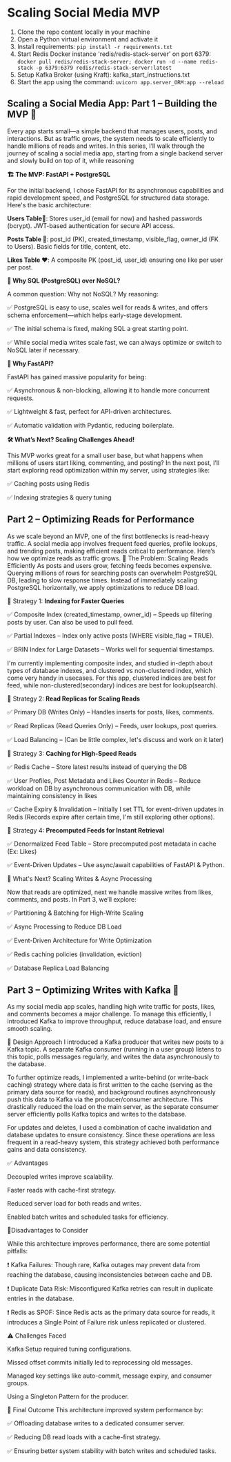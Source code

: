 # Scaling Social Media MVP

1. Clone the repo content locally in your machine
2. Open a Python virtual environment and activate it
3. Install requirements: `pip install -r requirements.txt`
4. Start Redis Docker instance 'redis/redis-stack-server' on port 6379: `docker pull redis/redis-stack-server; docker run -d --name redis-stack -p 6379:6379 redis/redis-stack-server:latest`
5. Setup Kafka Broker (using Kraft): kafka_start_instructions.txt
6. Start the app using the command: `uvicorn app.server_ORM:app --reload`

## Scaling a Social Media App: Part 1 – Building the MVP 🚀

Every app starts small—a simple backend that manages users, posts, and interactions. But as traffic grows, the system needs to scale efficiently to handle millions of reads and writes. In this series, I’ll walk through the journey of scaling a social media app, starting from a single backend server and slowly build on top of it, while reasoning

**🏗️ The MVP: FastAPI + PostgreSQL**

For the initial backend, I chose FastAPI for its asynchronous capabilities and rapid development speed, and PostgreSQL for structured data storage. Here's the basic architecture:

**Users Table🧑**: Stores user_id (email for now) and hashed passwords (bcrypt). JWT-based authentication for secure API access.

**Posts Table 📝**: post_id (PK), created_timestamp, visible_flag, owner_id (FK to Users). Basic fields for title, content, etc.

**Likes Table ❤️**: A composite PK (post_id, user_id) ensuring one like per user per post.


**🔹 Why SQL (PostgreSQL) over NoSQL?**

A common question: Why not NoSQL? My reasoning:

 ✅ PostgreSQL is easy to use, scales well for reads & writes, and offers schema enforcement—which helps early-stage development.

 ✅ The initial schema is fixed, making SQL a great starting point.

 ✅ While social media writes scale fast, we can always optimize or switch to NoSQL later if necessary.

**🔹 Why FastAPI?**

FastAPI has gained massive popularity for being:

 ✅ Asynchronous & non-blocking, allowing it to handle more concurrent requests.

 ✅ Lightweight & fast, perfect for API-driven architectures.

 ✅ Automatic validation with Pydantic, reducing boilerplate.

**🛠️ What’s Next? Scaling Challenges Ahead!**

This MVP works great for a small user base, but what happens when millions of users start liking, commenting, and posting? In the next post, I’ll start exploring read optimization within my server, using strategies like:

 ✅ Caching posts using Redis

 ✅ Indexing strategies & query tuning

## Part 2 – Optimizing Reads for Performance
As we scale beyond an MVP, one of the first bottlenecks is read-heavy traffic. A social media app involves frequent feed queries, profile lookups, and trending posts, making efficient reads critical to performance. Here’s how we optimize reads as traffic grows.
🔹 The Problem: Scaling Reads Efficiently
As posts and users grow, fetching feeds becomes expensive. Querying millions of rows for searching posts can overwhelm PostgreSQL DB, leading to slow response times. Instead of immediately scaling PostgreSQL horizontally, we apply optimizations to reduce DB load.

📌 Strategy 1: **Indexing for Faster Queries**

✅ Composite Index (created_timestamp, owner_id) – Speeds up filtering posts by user. Can also be used to pull feed. 

✅ Partial Indexes – Index only active posts (WHERE visible_flag = TRUE). 

✅ BRIN Index for Large Datasets – Works well for sequential timestamps.

I'm currently implementing composite index, and studied in-depth about types of database indexes, and clustered vs non-clustered index, which come very handy in usecases. For this app, clustered indices are best for feed, while non-clustered(secondary) indices are best for lookup(search). 

📌 Strategy 2: **Read Replicas for Scaling Reads**

✅ Primary DB (Writes Only) – Handles inserts for posts, likes, comments. 

✅ Read Replicas (Read Queries Only) – Feeds, user lookups, post queries.

✅ Load Balancing – (Can be little complex, let's discuss and work on it later)

📌 Strategy 3: **Caching for High-Speed Reads**

✅ Redis Cache – Store latest results instead of querying the DB 

✅ User Profiles, Post Metadata and Likes Counter in Redis – Reduce workload on DB by asynchronous communication with DB, while maintaining consistency in likes 

✅ Cache Expiry & Invalidation – Initially I set TTL for event-driven updates in Redis (Records expire after certain time, I'm still exploring other options). 

📌 Strategy 4: **Precomputed Feeds for Instant Retrieval**

✅ Denormalized Feed Table – Store precomputed post metadata in cache (Ex: Likes) 

✅ Event-Driven Updates – Use async/await capabilities of FastAPI & Python.

🚀 What's Next? Scaling Writes & Async Processing

Now that reads are optimized, next we handle massive writes from likes, comments, and posts. In Part 3, we’ll explore:

✅ Partitioning & Batching for High-Write Scaling 

✅ Async Processing to Reduce DB Load 

✅ Event-Driven Architecture for Write Optimization 

✅ Redis caching policies (invalidation, eviction) 

✅ Database Replica Load Balancing

## Part 3 – Optimizing Writes with Kafka 🚀

As my social media app scales, handling high write traffic for posts, likes, and comments becomes a major challenge. To manage this efficiently, I introduced Kafka to improve throughput, reduce database load, and ensure smooth scaling.

🔹 Design Approach
I introduced a Kafka producer that writes new posts to a Kafka topic. A separate Kafka consumer (running in a user group) listens to this topic, polls messages regularly, and writes the data asynchronously to the database.

To further optimize reads, I implemented a write-behind (or write-back caching) strategy where data is first written to the cache (serving as the primary data source for reads), and background routines asynchronously push this data to Kafka via the producer/consumer architecture. This drastically reduced the load on the main server, as the separate consumer server efficiently polls Kafka topics and writes to the database.

For updates and deletes, I used a combination of cache invalidation and database updates to ensure consistency. Since these operations are less frequent in a read-heavy system, this strategy achieved both performance gains and data consistency.

✅ Advantages

Decoupled writes improve scalability.

Faster reads with cache-first strategy.

Reduced server load for both reads and writes.

Enabled batch writes and scheduled tasks for efficiency.

🚨Disadvantages to Consider 

While this architecture improves performance, there are some potential pitfalls:

❗ Kafka Failures: Though rare, Kafka outages may prevent data from reaching the database, causing inconsistencies between cache and DB.

❗ Duplicate Data Risk: Misconfigured Kafka retries can result in duplicate entries in the database.

❗ Redis as SPOF: Since Redis acts as the primary data source for reads, it introduces a Single Point of Failure risk unless replicated or clustered.

⚠️ Challenges Faced

Kafka Setup required tuning configurations.

Missed offset commits initially led to reprocessing old messages.

Managed key settings like auto-commit, message expiry, and consumer groups.

Using a Singleton Pattern for the producer.

🚀 Final Outcome
This architecture improved system performance by:

✅ Offloading database writes to a dedicated consumer server.

✅ Reducing DB read loads with a cache-first strategy.

✅ Ensuring better system stability with batch writes and scheduled tasks.
